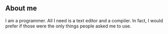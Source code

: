 ## About me
I am a programmer. All I need is a text editor and a compiler. In fact, I would prefer if those were the only things people asked me to use. 
